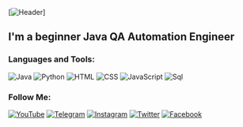 [![Header](https://github.com/Aleks4404/Aleks4404/blob/main/assets/outputFfree.gif)]

## I'm a beginner Java QA Automation Engineer

### Languages and Tools:
![Java](https://img.shields.io/badge/-Java-090909?style=for-the-badge&logo=java&logoColor=47C5FB)
![Python](https://img.shields.io/badge/-Python-090909?style=for-the-badge&logo=python&logoColor=097CDB)
![HTML](https://img.shields.io/badge/-HTML-090909?style=for-the-badge&logo=html&logoColor=F8C52C)
![CSS](https://img.shields.io/badge/-CSS-090909?style=for-the-badge&logo=css&logoColor=F88C00)
![JavaScript](https://img.shields.io/badge/-JavaScript-090909?style=for-the-badge&logo=JavaScript&logoColor=E9D54D)
![Sql](https://img.shields.io/badge/-Sql-090909?style=for-the-badge&logo=mysql&logoColor=00648B)

### Follow Me:
[![YouTube](https://img.shields.io/badge/-YouTube-090909?style=for-the-badge&logo=YouTube&logoColor=FF0000)](https://www.youtube.com)
[![Telegram](https://img.shields.io/badge/-Telegram-090909?style=for-the-badge&logo=telegram&logoColor=27A0D9)](https://t.me/Aleksey_QA_Engineer_Automation)
[![Instagram](https://img.shields.io/badge/-Instagram-090909?style=for-the-badge&logo=instagram&logoColor=B4068E)](https://www.instagram.com/aleksey_junior_qa_engineer)
[![Twitter](https://img.shields.io/badge/-Twitter-090909?style=for-the-badge&logo=Twitter&logoColor=1C9DEB)](https://twitter.com)
[![Facebook](https://img.shields.io/badge/-Facebook-090909?style=for-the-badge&logo=Facebook&logoColor=1195F5)](https://www.facebook.com)